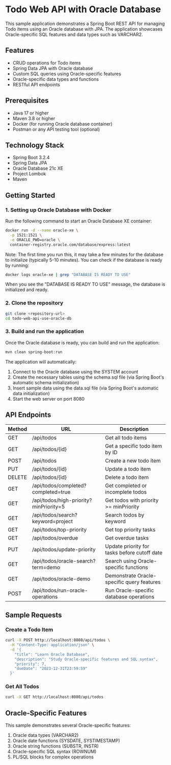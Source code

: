 # Todo Web API with Oracle Database

This sample application demonstrates a Spring Boot REST API for managing Todo items using an Oracle database with JPA. The application showcases Oracle-specific SQL features and data types such as VARCHAR2.

## Features

- CRUD operations for Todo items
- Spring Data JPA with Oracle database
- Custom SQL queries using Oracle-specific features
- Oracle-specific data types and functions
- RESTful API endpoints

## Prerequisites

- Java 17 or higher
- Maven 3.8 or higher
- Docker (for running Oracle database container)
- Postman or any API testing tool (optional)

## Technology Stack

- Spring Boot 3.2.4
- Spring Data JPA
- Oracle Database 21c XE
- Project Lombok
- Maven

## Getting Started

### 1. Setting up Oracle Database with Docker

Run the following command to start an Oracle Database XE container:

```bash
docker run -d --name oracle-xe \
  -p 1521:1521 \
  -e ORACLE_PWD=oracle \
  container-registry.oracle.com/database/express:latest
```

Note: The first time you run this, it may take a few minutes for the database to initialize (typically 5-10 minutes). You can check if the database is ready by running:

```bash
docker logs oracle-xe | grep "DATABASE IS READY TO USE"
```

When you see the "DATABASE IS READY TO USE" message, the database is initialized and ready.

### 2. Clone the repository

```bash
git clone <repository-url>
cd todo-web-api-use-oracle-db
```

### 3. Build and run the application

Once the Oracle database is ready, you can build and run the application:

```bash
mvn clean spring-boot:run
```

The application will automatically:
1. Connect to the Oracle database using the SYSTEM account
2. Create the necessary tables using the schema.sql file (via Spring Boot's automatic schema initialization)
3. Insert sample data using the data.sql file (via Spring Boot's automatic data initialization)
4. Start the web server on port 8080

## API Endpoints

| Method | URL                                | Description                                    |
|--------|----------------------------------- |------------------------------------------------|
| GET    | /api/todos                         | Get all todo items                             |
| GET    | /api/todos/{id}                    | Get a specific todo item by ID                 |
| POST   | /api/todos                         | Create a new todo item                         |
| PUT    | /api/todos/{id}                    | Update a todo item                             |
| DELETE | /api/todos/{id}                    | Delete a todo item                             |
| GET    | /api/todos/completed?completed=true| Get completed or incomplete todos              |
| GET    | /api/todos/high-priority?minPriority=5 | Get todos with priority >= minPriority    |
| GET    | /api/todos/search?keyword=project  | Search todos by keyword                        |
| GET    | /api/todos/top-priority            | Get top priority tasks                         |
| GET    | /api/todos/overdue                 | Get overdue tasks                              |
| PUT    | /api/todos/update-priority         | Update priority for tasks before cutoff date   |
| GET    | /api/todos/oracle-search?term=demo | Search using Oracle-specific functions         |
| GET    | /api/todos/oracle-demo             | Demonstrate Oracle-specific query features     |
| POST   | /api/todos/run-oracle-operations   | Run Oracle-specific database operations        |

## Sample Requests

### Create a Todo Item

```bash
curl -X POST http://localhost:8080/api/todos \
  -H "Content-Type: application/json" \
  -d '{
    "title": "Learn Oracle Database",
    "description": "Study Oracle-specific features and SQL syntax",
    "priority": 7,
    "dueDate": "2023-12-31T23:59:59"
  }'
```

### Get All Todos

```bash
curl -X GET http://localhost:8080/api/todos
```

## Oracle-Specific Features

This sample demonstrates several Oracle-specific features:

1. Oracle data types (VARCHAR2)
2. Oracle date functions (SYSDATE, SYSTIMESTAMP)
3. Oracle string functions (SUBSTR, INSTR)
4. Oracle-specific SQL syntax (ROWNUM)
5. PL/SQL blocks for complex operations

